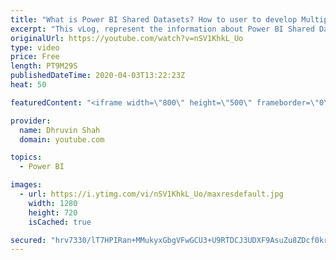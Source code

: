 ```yaml
---
title: "What is Power BI Shared Datasets? How to user to develop Multiple Reports using Single Dataset?"
excerpt: "This vLog, represent the information about Power BI Shared Datasets. First, we will be discussing, What is Shared Datasets, how we can develop the reports using data from the Shared Datasets and how the permission model for the Power BI Shared Datasets work.  In Power BI, Shared Dataset is a dataset"
originalUrl: https://youtube.com/watch?v=nSV1KhkL_Uo
type: video
price: Free
length: PT9M29S
publishedDateTime: 2020-04-03T13:22:23Z
heat: 50

featuredContent: "<iframe width=\"800\" height=\"500\" frameborder=\"0\" src=\"https://www.youtube.com/embed/nSV1KhkL_Uo\" allow=\"accelerometer; autoplay; encrypted-media; gyroscope; picture-in-picture\" allowfullscreen></iframe>"

provider:
  name: Dhruvin Shah
  domain: youtube.com

topics:
  - Power BI

images:
  - url: https://i.ytimg.com/vi/nSV1KhkL_Uo/maxresdefault.jpg
    width: 1280
    height: 720
    isCached: true

secured: "hrv7330/lT7HPIRan+MMukyxGbgVFwGCU3+U9RTDCJ3UDXF9AsuZu8ZDcf0krted8pnMntUe+Tv/TVv/6306j8P6ICTaCxTPJYB5rsYBsgOl0L0QyOzogL7XSwo79VFTJYt83JnMejsxqQMR7xhzDpiwKTXv+GZ8+8chgVNuDlmxnF/MUYUVwsJRDwX8IVNdmMVE0eRW+4xjiPsD+g9xS+yMjP70D7x/2BzZMJW5ljww3UK/oPtt7itLkDRoNqsstnn3RuXts0ONEM6e/tJN+DPRHYSdIJHOCrIGePVm16/pVJalQL66NTAZ29fTi/2iOmp2REog75653vG+aPwDxOrZFFdXgQQ8ehpescOceb1J2jGbxjbpP7mlS7fWfjQPNjQpASO5ofou7+fwIkNULWhIFa6jaP8UMDsqIOJ9Po8=;HxvVFn/8/vWqIG0N25US7w=="
---
```


